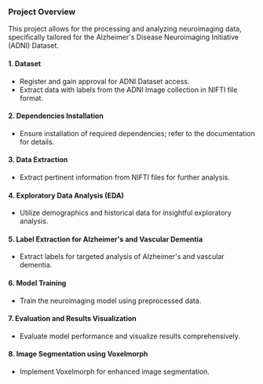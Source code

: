 ### Project Overview
This project allows for the processing and analyzing neuroimaging data, specifically tailored for the Alzheimer's Disease Neuroimaging Initiative (ADNI) Dataset.

#### 1. Dataset 

- Register and gain approval for ADNI Dataset access.
- Extract data with labels from the ADNI Image collection in NIFTI file format.

#### 2. Dependencies Installation

- Ensure installation of required dependencies; refer to the documentation for details.

#### 3. Data Extraction

- Extract pertinent information from NIFTI files for further analysis.

#### 4. Exploratory Data Analysis (EDA)

- Utilize demographics and historical data for insightful exploratory analysis.

#### 5. Label Extraction for Alzheimer's and Vascular Dementia

- Extract labels for targeted analysis of Alzheimer's and vascular dementia.

#### 6. Model Training

- Train the neuroimaging model using preprocessed data.

#### 7. Evaluation and Results Visualization

- Evaluate model performance and visualize results comprehensively.

#### 8. Image Segmentation using Voxelmorph

- Implement Voxelmorph for enhanced image segmentation.

